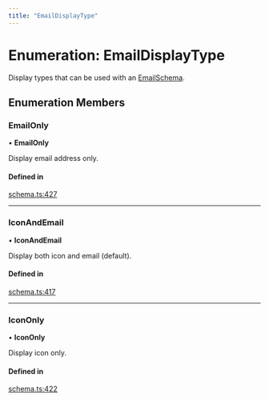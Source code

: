 ```yaml
---
title: "EmailDisplayType"
---
```

# Enumeration: EmailDisplayType

Display types that can be used with an [EmailSchema](../interfaces/EmailSchema.md).

## Enumeration Members

### EmailOnly

• **EmailOnly**

Display email address only.

#### Defined in

[schema.ts:427](https://github.com/coda/packs-sdk/blob/main/schema.ts#L427)

___

### IconAndEmail

• **IconAndEmail**

Display both icon and email (default).

#### Defined in

[schema.ts:417](https://github.com/coda/packs-sdk/blob/main/schema.ts#L417)

___

### IconOnly

• **IconOnly**

Display icon only.

#### Defined in

[schema.ts:422](https://github.com/coda/packs-sdk/blob/main/schema.ts#L422)
